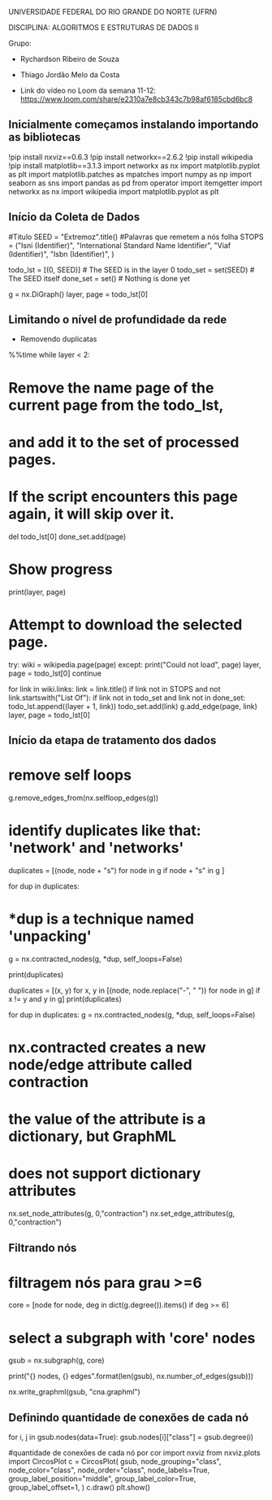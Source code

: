 UNIVERSIDADE FEDERAL DO RIO GRANDE DO NORTE (UFRN)

DISCIPLINA: ALGORITMOS E ESTRUTURAS DE DADOS II

Grupo: 
- Rychardson Ribeiro de Souza
- Thiago Jordão Melo da Costa

- Link do vídeo no Loom da semana 11-12: https://www.loom.com/share/e2310a7e8cb343c7b98af6185cbd6bc8


## Inicialmente começamos instalando importando as bibliotecas ##

!pip install nxviz==0.6.3
!pip install networkx==2.6.2
!pip install wikipedia
!pip install matplotlib==3.1.3
import networkx as nx
import matplotlib.pyplot as plt
import matplotlib.patches as mpatches
import numpy as np
import seaborn as sns
import pandas as pd
from operator import itemgetter
import networkx as nx
import wikipedia
import matplotlib.pyplot as plt

## Início da Coleta de Dados ##

#Titulo
SEED = "Extremoz".title()
#Palavras que remetem a nós folha
STOPS = ("Isni (Identifier)",
         "International Standard Name Identifier",
         "Viaf (Identifier)",
         "Isbn (Identifier)",
         )
     

todo_lst = [(0, SEED)] # The SEED is in the layer 0
todo_set = set(SEED) # The SEED itself
done_set = set() # Nothing is done yet
     

g = nx.DiGraph()
layer, page = todo_lst[0]

## Limitando o nível de profundidade da rede ##
- Removendo duplicatas
  
%%time
while layer < 2:
  # Remove the name page of the current page from the todo_lst,
  # and add it to the set of processed pages.
  # If the script encounters this page again, it will skip over it.
  del todo_lst[0]
  done_set.add(page)

  # Show progress
  print(layer, page)

  # Attempt to download the selected page.
  try:
    wiki = wikipedia.page(page)
  except:
    print("Could not load", page)
    layer, page = todo_lst[0]
    continue

  for link in wiki.links:
    link = link.title()
    if link not in STOPS and not link.startswith("List Of"):
      if link not in todo_set and link not in done_set:
        todo_lst.append((layer + 1, link))
        todo_set.add(link)
      g.add_edge(page, link)
  layer, page = todo_lst[0]


  ## Início da etapa de tratamento dos dados ##

  # remove self loops
g.remove_edges_from(nx.selfloop_edges(g))

# identify duplicates like that: 'network' and 'networks'
duplicates = [(node, node + "s")
              for node in g if node + "s" in g
             ]

for dup in duplicates:
  # *dup is a technique named 'unpacking'
  g = nx.contracted_nodes(g, *dup, self_loops=False)

print(duplicates)

duplicates = [(x, y) for x, y in
              [(node, node.replace("-", " ")) for node in g]
                if x != y and y in g]
print(duplicates)

for dup in duplicates:
  g = nx.contracted_nodes(g, *dup, self_loops=False)

# nx.contracted creates a new node/edge attribute called contraction
# the value of the attribute is a dictionary, but GraphML
# does not support dictionary attributes
nx.set_node_attributes(g, 0,"contraction")
nx.set_edge_attributes(g, 0,"contraction")

## Filtrando nós ##
# filtragem nós para grau >=6
core = [node for node, deg in dict(g.degree()).items() if deg >= 6]

# select a subgraph with 'core' nodes
gsub = nx.subgraph(g, core)

print("{} nodes, {} edges".format(len(gsub), nx.number_of_edges(gsub)))

nx.write_graphml(gsub, "cna.graphml")

## Definindo quantidade de conexões de cada nó ##

for i, j in gsub.nodes(data=True):
  gsub.nodes[i]["class"] = gsub.degree(i)
     

#quantidade de conexões de cada nó por cor
import nxviz
from nxviz.plots import CircosPlot
c = CircosPlot(
    gsub,
    node_grouping="class",
    node_color="class",
    node_order="class",
    node_labels=True,
    group_label_position="middle",
    group_label_color=True,
    group_label_offset=1,
)
c.draw()
plt.show()



     


